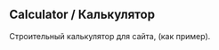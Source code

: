 <h2>Calculator / Калькулятор</h2>
<p>Строительный калькулятор для сайта, (как пример).</p>





















